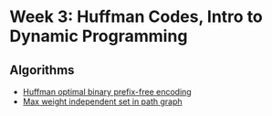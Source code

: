 # Week 3: Huffman Codes, Intro to Dynamic Programming

## Algorithms

- [Huffman optimal binary prefix-free encoding](./huffman_codes/huffman.py)
- [Max weight independent set in path graph](./dynamic_programming/wis.py)
